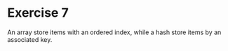 # Exercise 7

An array store items with an ordered index, while a hash store items by an associated key.
